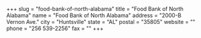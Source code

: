 +++
slug = "food-bank-of-north-alabama"
title = "Food Bank of North Alabama"
name = "Food Bank of North Alabama"
address = "2000-B Vernon Ave."
city = "Huntsville"
state = "AL"
postal = "35805"
website = ""
phone = "256 539-2256"
fax = ""
+++
